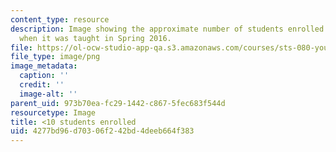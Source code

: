 ```yaml
---
content_type: resource
description: Image showing the approximate number of students enrolled in the course
  when it was taught in Spring 2016.
file: https://ol-ocw-studio-app-qa.s3.amazonaws.com/courses/sts-080-youth-political-participation-spring-2016/4277bd96d70306f242bd4deeb664f383_less-than-10.png
file_type: image/png
image_metadata:
  caption: ''
  credit: ''
  image-alt: ''
parent_uid: 973b70ea-fc29-1442-c867-5fec683f544d
resourcetype: Image
title: <10 students enrolled
uid: 4277bd96-d703-06f2-42bd-4deeb664f383
---
```


